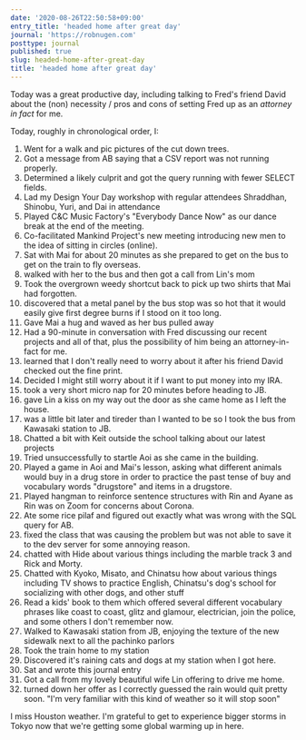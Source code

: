 ```yaml
---
date: '2020-08-26T22:50:58+09:00'
entry_title: 'headed home after great day'
journal: 'https://robnugen.com'
posttype: journal
published: true
slug: headed-home-after-great-day
title: 'headed home after great day'
---
```


Today was a great productive day, including talking to Fred's friend David about the (non) necessity / pros and cons of setting Fred up as an *attorney in fact* for me.

Today, roughly in chronological order, I:

1. Went for a walk and pic pictures of the cut down trees.
2. Got a message from AB saying that a CSV report was not running properly.
3. Determined a likely culprit and got the query running with fewer SELECT fields.
4. Lad my Design Your Day workshop with regular attendees Shraddhan, Shinobu, Yuri, and Dai in attendance
5. Played C&C Music Factory's "Everybody Dance Now" as our dance break at the end of the meeting.
6. Co-facilitated Mankind Project's new meeting introducing new men to the idea of sitting in circles (online).
7. Sat with Mai for about 20 minutes as she prepared to get on the bus to get on the train to fly overseas.
8. walked with her to the bus and then got a call from Lin's mom
9. Took the overgrown weedy shortcut back to pick up two shirts that Mai had forgotten.
10. discovered that a metal panel by the bus stop was so hot that it would easily give first degree burns if I stood on it too long.
11. Gave Mai a hug and waved as her bus pulled away
12. Had a 90-minute in conversation with Fred discussing our recent projects and all of that, plus the possibility of him being an attorney-in-fact for me.
13. learned that I don't really need to worry about it after his friend David checked out the fine print.
14. Decided I might still worry about it if I want to put money into my IRA.
15. took a very short micro nap for 20 minutes before heading to JB.
16. gave Lin a kiss on my way out the door as she came home as I left the house.
17. was a little bit later and tireder than I wanted to be so I took the bus from Kawasaki station to JB.
18. Chatted a bit with Keit outside the school talking about our latest projects
19. Tried unsuccessfully to startle Aoi as she came in the building.
20. Played a game in Aoi and Mai's lesson, asking what different animals would buy in a drug store in order to practice the past tense of buy and vocabulary words "drugstore" and items in a drugstore.
21. Played hangman to reinforce sentence structures with Rin and Ayane as Rin was on Zoom for concerns about Corona.
22. Ate some rice pilaf and figured out exactly what was wrong with the SQL query for AB.
23. fixed the class that was causing the problem but was not able to save it to the dev server for some annoying reason.
24. chatted with Hide about various things including the marble track 3 and Rick and Morty.
25. Chatted with Kyoko, Misato, and Chinatsu how about various things including TV shows to practice English, Chinatsu's dog's school for socializing with other dogs, and other stuff
26. Read a kids' book to them which offered several different vocabulary phrases like coast to coast, glitz and glamour, electrician, join the police,  and some others I don't remember now.
27. Walked to Kawasaki station from JB, enjoying the texture of the new sidewalk next to all the pachinko parlors
28. Took the train home to my station
29. Discovered it's raining cats and dogs at my station when I got here.
30. Sat and wrote this journal entry
31. Got a call from my lovely beautiful wife Lin offering to drive me home.
32. turned down her offer as I correctly guessed the rain would quit pretty soon. "I'm very familiar with this kind of weather so it will stop soon"

I miss Houston weather.  I'm grateful to get to experience bigger storms in Tokyo now that we're getting some global warming up in here.

